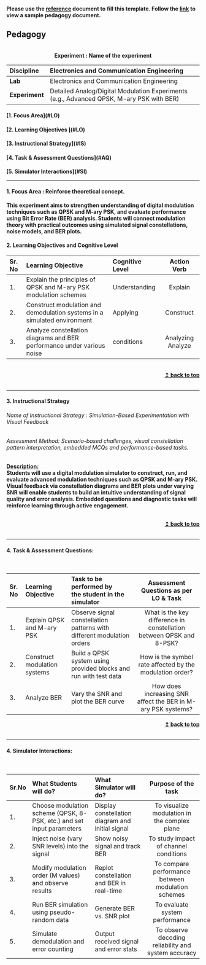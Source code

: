 #### Please use the [reference](https://github.com/virtual-labs/ph3-exp-dev-process/blob/main/pedagogy/README.org) document to fill this template.  Follow the [link](https://github.com/virtual-labs/ph3-exp-dev-process/tree/main/sample/pedagogy) to view a sample pedagogy document.

## Pedagogy
<p align="center">


<br>
<b> Experiment : Name of the experiment	 <a name="top"></a> <br>
</p>

<b>Discipline |Electronics and Communication Engineering <b> 
:--|:--|
<b> Lab |Electronics and Communication Engineering <b> 
<b> Experiment|	Detailed Analog/Digital Modulation Experiments (e.g., Advanced QPSK, M-ary PSK with BER)   <b> 


<h4> [1. Focus Area](#LO)
<h4> [2. Learning Objectives ](#LO)
<h4> [3. Instructional Strategy](#IS)
<h4> [4. Task & Assessment Questions](#AQ)
<h4> [5. Simulator Interactions](#SI)
<hr>

<a name="LO"></a>
#### 1. Focus Area : Reinforce theoretical concept.
This experiment aims to strengthen understanding of digital modulation techniques such as QPSK and M-ary PSK, and evaluate performance using Bit Error Rate (BER) analysis. Students will connect modulation theory with practical outcomes using simulated signal constellations, noise models, and BER plots.
#### 2. Learning Objectives and Cognitive Level


Sr. No |	Learning Objective	| Cognitive Level | Action Verb
:--|:--|:--|:-:
1.|Explain the principles of QPSK and M-ary PSK modulation schemes |Understanding |	Explain
2.|Construct modulation and demodulation systems in a simulated environment |	Applying |	Construct
3.|Analyze constellation diagrams and BER performance under various noise |conditions |	Analyzing	Analyze
<br/>
<div align="right">
    <b><a href="#top">↥ back to top</a></b>
</div>
<br/>
<hr>

<a name="IS"></a>
#### 3. Instructional Strategy
###### Name of Instructional Strategy  : Simulation-Based Experimentation with Visual Feedback   
###### Assessment Method: Scenario-based challenges, visual constellation pattern interpretation, embedded MCQs and performance-based tasks.  

<u> <b>Description: </b>    </u>
<br>
    Students will use a digital modulation simulator to construct, run, and evaluate advanced modulation techniques such as QPSK and M-ary PSK. Visual feedback via constellation diagrams and BER plots under varying SNR will enable students to build an intuitive understanding of signal quality and error analysis. Embedded questions and diagnostic tasks will reinforce learning through active engagement.

<br/>
<div align="right">
    <b><a href="#top">↥ back to top</a></b>
</div>
<br/>
<hr>

<a name="AQ"></a>
#### 4. Task & Assessment Questions:

  
<br>

Sr. No |	Learning Objective	| Task to be performed by <br> the student  in the simulator | Assessment Questions as per LO & Task
:--|:--|:--|:-:
1.|Explain QPSK and M-ary PSK	| Observe signal constellation patterns with different modulation orders	| What is the key difference in constellation between QPSK and 8-PSK?
2.|Construct modulation systems	 |Build a QPSK system using provided blocks and run with test data |How is the symbol rate affected by the modulation order?
3.|Analyze BER |Vary the SNR and plot the BER curve |How does increasing SNR affect the BER in M-ary PSK systems?

<div align="right">
    <b><a href="#top">↥ back to top</a></b>
</div>
<br/>
<hr>

<a name="SI"></a>

#### 4. Simulator Interactions:
<br>

Sr.No | What Students will do? |	What Simulator will do?	| Purpose of the task
:--|:--|:--|:--:
1.|Choose modulation scheme (QPSK, 8-PSK, etc.) and set input parameters |	Display constellation diagram and initial signal |To visualize modulation in the complex plane
2.|Inject noise (vary SNR levels) into the signal | Show noisy signal and track BER 	|To study impact of channel conditions
3.|Modify modulation order (M values) and observe results |Replot constellation and BER in real-time| To compare performance between modulation schemes
4.|Run BER simulation using pseudo-random data |Generate BER vs. SNR plot	|To evaluate system performance
5.|Simulate demodulation and error counting |Output received signal and error stats	|To observe decoding reliability and system accuracy
